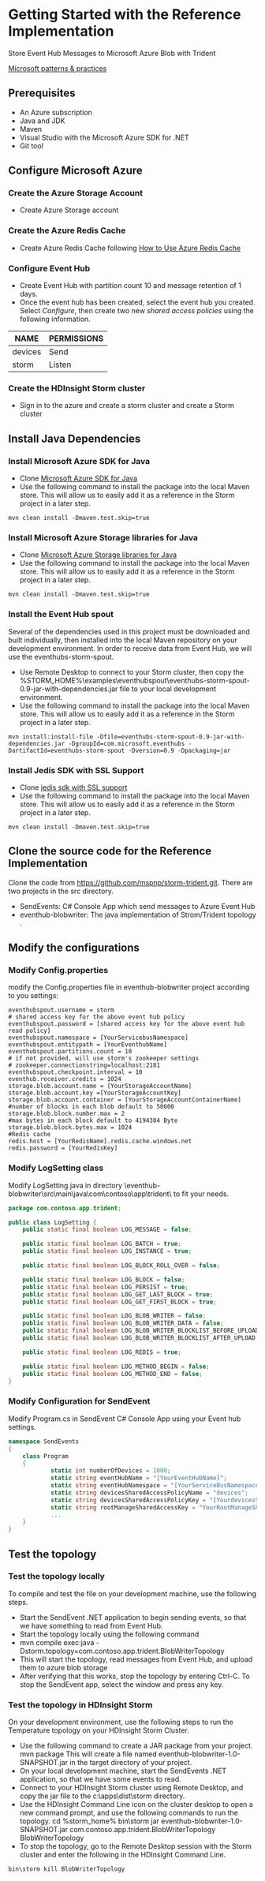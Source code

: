 # Getting Started with the Reference Implementation
Store Event Hub Messages to Microsoft Azure Blob with Trident

[Microsoft patterns & practices](http://aka.ms/mspnp)

## Prerequisites
- An Azure subscription
- Java and JDK
- Maven
- Visual Studio with the Microsoft Azure SDK for .NET
- Git tool

## Configure Microsoft Azure

### Create the Azure Storage Account
- Create Azure Storage account

### Create the Azure Redis Cache
- Create Azure Redis Cache following [How to Use Azure Redis Cache](http://azure.microsoft.com/en-us/documentation/articles/cache-dotnet-how-to-use-azure-redis-cache/ )

### Configure Event Hub
- Create Event Hub with partition count 10 and message retention of 1 days.
- Once the event hub has been created, select the event hub you created. Select *Configure*, then create two new *shared access policies* using the following information.

NAME    | PERMISSIONS
----    | -----------
devices | Send
storm   | Listen

### Create the HDInsight Storm cluster
- Sign in to the azure and create a storm cluster and create a Storm cluster

## Install Java Dependencies

### Install Microsoft Azure SDK for Java
- Clone [Microsoft Azure SDK for Java](https://github.com/Azure/azure-sdk-for-java)
- Use the following command to install the package into the local Maven store. This will allow us to easily add it as a reference in the Storm project in a later step.

```
mvn clean install -Dmaven.test.skip=true
```

### Install Microsoft Azure Storage libraries for Java
- Clone [Microsoft Azure Storage libraries for Java](https://github.com/Azure/azure-storage-java)
- Use the following command to install the package into the local Maven store. This will allow us to easily add it as a reference in the Storm project in a later step.

```
mvn clean install -Dmaven.test.skip=true
```

### Install the Event Hub spout
Several of the dependencies used in this project must be downloaded and built individually, then installed into the local Maven repository on your development environment.
In order to receive data from Event Hub, we will use the eventhubs-storm-spout.
- Use Remote Desktop to connect to your Storm cluster, then copy the %STORM_HOME%\examples\eventhubspout\eventhubs-storm-spout-0.9-jar-with-dependencies.jar file to your local development environment.
- Use the following command to install the package into the local Maven store. This will allow us to easily add it as a reference in the Storm project in a later step.

```
mvn install:install-file -Dfile=eventhubs-storm-spout-0.9-jar-with-dependencies.jar -DgroupId=com.microsoft.eventhubs -DartifactId=eventhubs-storm-spout -Dversion=0.9 -Dpackaging=jar
```

### Install Jedis SDK with SSL Support
- Clone [jedis sdk with SSL support](https://github.com/RedisLabs/jedis)
- Use the following command to install the package into the local Maven store. This will allow us to easily add it as a reference in the Storm project in a later step.

```
mvn clean install -Dmaven.test.skip=true
```
## Clone the source code for the Reference Implementation
Clone the code from https://github.com/mspnp/storm-trident.git. There are two projects in the src directory.
* SendEvents: C# Console App which send messages to Azure Event Hub
* eventhub-blobwriter: The java implementation of Strom/Trident topology .

## Modify the configurations

### Modify Config.properties
modify the Config.properties file in eventhub-blobwriter project according to you settings:

```
eventhubspout.username = storm
# shared access key for the above event hub policy
eventhubspout.password = [shared access key for the above event hub read policy]
eventhubspout.namespace = [YourServicebusNamespace]
eventhubspout.entitypath = [YourEventhubName]
eventhubspout.partitions.count = 10
# if not provided, will use storm's zookeeper settings
# zookeeper.connectionstring=localhost:2181
eventhubspout.checkpoint.interval = 10
eventhub.receiver.credits = 1024
storage.blob.account.name = [YourStorageAccountName]
storage.blob.account.key =[YourStorageAccountKey]
storage.blob.account.container = [YourStorageAccountContainerName]
#number of blocks in each blob default to 50000
storage.blob.block.number.max = 2
#max bytes in each block default to 4194304 Byte
storage.blob.block.bytes.max = 1024
#Redis cache
redis.host = [YourRedisName].redis.cache.windows.net
redis.password = [YourRedisKey]
```

### Modify LogSetting class

Modify LogSetting.java in directory \eventhub-blobwriter\src\main\java\com\contoso\app\trident\ to fit your needs.

``` java
package com.contoso.app.trident;

public class LogSetting {
	public static final boolean LOG_MESSAGE = false;

	public static final boolean LOG_BATCH = true;
	public static final boolean LOG_INSTANCE = true;

	public static final boolean LOG_BLOCK_ROLL_OVER = false;

	public static final boolean LOG_BLOCK = false;
	public static final boolean LOG_PERSIST = true;
	public static final boolean LOG_GET_LAST_BLOCK = true;
	public static final boolean LOG_GET_FIRST_BLOCK = true;

	public static final boolean LOG_BLOB_WRITER = false;
	public static final boolean LOG_BLOB_WRITER_DATA = false;
	public static final boolean LOG_BLOB_WRITER_BLOCKLIST_BEFORE_UPLOAD = false;
	public static final boolean LOG_BLOB_WRITER_BLOCKLIST_AFTER_UPLOAD = false;

	public static final boolean LOG_REDIS = true;

	public static final boolean LOG_METHOD_BEGIN = false;
	public static final boolean LOG_METHOD_END = false;
}
```

### Modify Configuration for SendEvent

Modify Program.cs in SendEvent C# Console App using your Event hub settings.

``` C#
namespace SendEvents
{
    class Program
    {
			static int numberOfDevices = 1000;
			static string eventHubName = "[YourEventHubName]";
			static string eventHubNamespace = "[YourServiceBusNamespaces]";
			static string devicesSharedAccessPolicyName = "devices";
			static string devicesSharedAccessPolicyKey = "[YourdevicesSharedAccessPolicyKey]";
			static string rootManageSharedAccessKey = "YourRootManageSharedAccessKey";
			...
    }
}
```

## Test the topology

### Test the topology locally

To compile and test the file on your development machine, use the following steps.
- Start the SendEvent .NET application to begin sending events, so that we have something to read from Event Hub.
- Start the topology locally using the following command
- mvn compile exec:java -Dstorm.topology=com.contoso.app.trident.BlobWriterTopology
- This will start the topology, read messages from Event Hub, and upload them to azure blob storage
- After verifying that this works, stop the topology by entering Ctrl-C. To stop the SendEvent app, select the window and press any key.

### Test the topology in HDInsight Storm
On your development environment, use the following steps to run the Temperature topology on your HDInsight Storm Cluster.
- Use the following command to create a JAR package from your project.
mvn package
This will create a file named eventhub-blobwriter-1.0-SNAPSHOT.jar in the target directory of your project.
- On your local development machine, start the SendEvents .NET application, so that we have some events to read.
- Connect to your HDInsight Storm cluster using Remote Desktop, and copy the jar file to the c:\apps\dist\storm<version number> directory.
- Use the HDInsight Command Line icon on the cluster desktop to open a new command prompt, and use the following commands to run the topology.
cd %storm_home%
bin\storm jar eventhub-blobwriter-1.0-SNAPSHOT.jar com.contoso.app.trident.BlobWriterTopology  BlobWriterTopology  
- To stop the topology, go to the Remote Desktop session with the Storm cluster and enter the following in the HDInsight Command Line.

```
bin\storm kill BlobWriterTopology  
```

